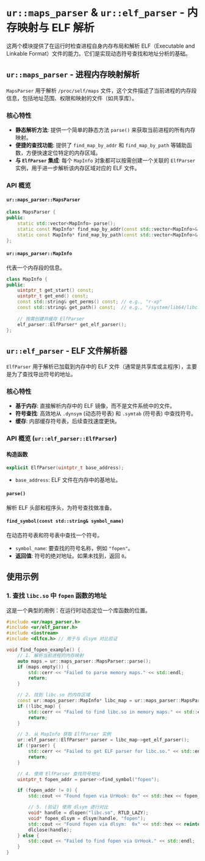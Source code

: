 # `ur::maps_parser` & `ur::elf_parser` - 内存映射与 ELF 解析

这两个模块提供了在运行时检查进程自身内存布局和解析 ELF（Executable and Linkable Format）文件的能力。它们是实现动态符号查找和地址分析的基础。

## `ur::maps_parser` - 进程内存映射解析

`MapsParser` 用于解析 `/proc/self/maps` 文件，这个文件描述了当前进程的内存段信息，包括地址范围、权限和映射的文件（如共享库）。

### 核心特性

- **静态解析方法**: 提供一个简单的静态方法 `parse()` 来获取当前进程的所有内存映射。
- **便捷的查找功能**: 提供了 `find_map_by_addr` 和 `find_map_by_path` 等辅助函数，方便快速定位特定的内存区域。
- **与 `ElfParser` 集成**: 每个 `MapInfo` 对象都可以按需创建一个关联的 `ElfParser` 实例，用于进一步解析该内存区域对应的 ELF 文件。

### API 概览

#### `ur::maps_parser::MapsParser`

```cpp
class MapsParser {
public:
    static std::vector<MapInfo> parse();
    static const MapInfo* find_map_by_addr(const std::vector<MapInfo>& maps, uintptr_t addr);
    static const MapInfo* find_map_by_path(const std::vector<MapInfo>& maps, const std::string& path);
};
```

#### `ur::maps_parser::MapInfo`

代表一个内存段的信息。

```cpp
class MapInfo {
public:
    uintptr_t get_start() const;
    uintptr_t get_end() const;
    const std::string& get_perms() const; // e.g., "r-xp"
    const std::string& get_path() const;  // e.g., "/system/lib64/libc.so"
    
    // 按需创建并缓存 ElfParser
    elf_parser::ElfParser* get_elf_parser(); 
};
```

## `ur::elf_parser` - ELF 文件解析器

`ElfParser` 用于解析已加载到内存中的 ELF 文件（通常是共享库或主程序），主要是为了查找导出符号的地址。

### 核心特性

- **基于内存**: 直接解析内存中的 ELF 镜像，而不是文件系统中的文件。
- **符号查找**: 高效地从 `.dynsym` (动态符号表) 和 `.symtab` (符号表) 中查找符号。
- **缓存**: 内部缓存符号表，后续查找速度更快。

### API 概览 (`ur::elf_parser::ElfParser`)

#### 构造函数

```cpp
explicit ElfParser(uintptr_t base_address);
```

- `base_address`: ELF 文件在内存中的基地址。

#### `parse()`

解析 ELF 头部和程序头，为符号查找做准备。

#### `find_symbol(const std::string& symbol_name)`

在动态符号表和符号表中查找一个符号。

- `symbol_name`: 要查找的符号名称，例如 `"fopen"`。
- **返回值**: 符号的绝对地址。如果未找到，返回 `0`。

## 使用示例

### 1. 查找 `libc.so` 中 `fopen` 函数的地址

这是一个典型的用例：在运行时动态定位一个库函数的位置。

```cpp
#include <ur/maps_parser.h>
#include <ur/elf_parser.h>
#include <iostream>
#include <dlfcn.h> // 用于与 dlsym 对比验证

void find_fopen_example() {
    // 1. 解析当前进程的内存映射
    auto maps = ur::maps_parser::MapsParser::parse();
    if (maps.empty()) {
        std::cerr << "Failed to parse memory maps." << std::endl;
        return;
    }

    // 2. 找到 libc.so 的内存区域
    const ur::maps_parser::MapInfo* libc_map = ur::maps_parser::MapsParser::find_map_by_path(maps, "libc.so");
    if (!libc_map) {
        std::cerr << "Failed to find libc.so in memory maps." << std::endl;
        return;
    }

    // 3. 从 MapInfo 获取 ElfParser 实例
    ur::elf_parser::ElfParser* parser = libc_map->get_elf_parser();
    if (!parser) {
        std::cerr << "Failed to get ELF parser for libc.so." << std::endl;
        return;
    }

    // 4. 使用 ElfParser 查找符号地址
    uintptr_t fopen_addr = parser->find_symbol("fopen");

    if (fopen_addr != 0) {
        std::cout << "Found fopen via UrHook: 0x" << std::hex << fopen_addr << std::endl;

        // 5. (验证) 使用 dlsym 进行对比
        void* handle = dlopen("libc.so", RTLD_LAZY);
        void* fopen_dlsym = dlsym(handle, "fopen");
        std::cout << "Found fopen via dlsym:  0x" << std::hex << reinterpret_cast<uintptr_t>(fopen_dlsym) << std::endl;
        dlclose(handle);
    } else {
        std::cout << "Failed to find fopen via UrHook." << std::endl;
    }
}
```
